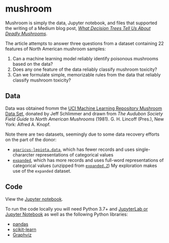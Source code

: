 # mushroom
Mushroom is simply the data, Jupyter notebook, and files that supported the writing of a Medium blog post, [*What Decision Trees Tell Us About Deadly Mushrooms*](https://medium.com/@evanquinlan/what-decision-trees-tell-us-about-deadly-mushrooms-b0342778b9de).

The article attempts to answer three questions from a dataset containing 22 features of North American mushroom samples:
1. Can a machine learning model reliably identify poisonous mushrooms based on the data?
2. Does any one feature of the data reliably classify mushroom toxicity?
3. Can we formulate simple, memorizable rules from the data that reliably classify mushroom toxicity?

## Data
Data was obtained fromm the [UCI Machine Learning Repository Mushroom Data Set](https://archive.ics.uci.edu/ml/datasets/Mushroom), donated by Jeff Schlimmer and drawn from *The Audubon Society Field Guide to North American Mushrooms* (1981). G. H. Lincoff (Pres.), New York: Alfred A. Knopf.

Note there are two datasets, seemingly due to some data recovery efforts on the part of the donor:
- [`agaricus-lepiota.data`](../master/downloaded/agaricus-lepiota.data), which has fewer records and uses single-chararcter representations of categorical values
- [`expanded`](../master/data/expanded), which has more records and uses full-word representations of categorical values (unzipped from [`expanded.Z`](../master/downloaded/expanded.Z))
My exploration makes use of the `expanded` dataset.

## Code
View the [Jupyter notebook](../master/analysis.ipynb).

To run the code locally you will need Python 3.7+ and [JupyterLab or Jupyter Notebook](https://jupyter.org/install) as well as the following Python libraries:
- [pandas](https://pandas.pydata.org/docs/getting_started/index.html)
- [scikit-learn](https://scikit-learn.org/stable/install.html)
- [Graphviz](https://pypi.org/project/graphviz-python/)
